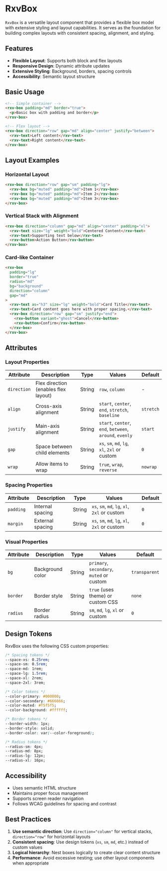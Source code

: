 
# RxvBox

`RxvBox` is a versatile layout component that provides a flexible box model with extensive styling and layout capabilities. It serves as the foundation for building complex layouts with consistent spacing, alignment, and styling.

## Features

- **Flexible Layout**: Supports both block and flex layouts
- **Responsive Design**: Dynamic attribute updates
- **Extensive Styling**: Background, borders, spacing controls
- **Accessibility**: Semantic layout structure

## Basic Usage

```html
<!-- Simple container -->
<rxv-box padding="md" border="true">
  <p>Basic box with padding and border</p>
</rxv-box>

<!-- Flex layout -->
<rxv-box direction="row" gap="md" align="center" justify="between">
  <rxv-text>Left content</rxv-text>
  <rxv-text>Right content</rxv-text>
</rxv-box>
```

## Layout Examples

### Horizontal Layout

```html
<rxv-box direction="row" gap="sm" padding="lg">
  <rxv-box bg="muted" padding="md">Item 1</rxv-box>
  <rxv-box bg="muted" padding="md">Item 2</rxv-box>
  <rxv-box bg="muted" padding="md">Item 3</rxv-box>
</rxv-box>
```

### Vertical Stack with Alignment

```html
<rxv-box direction="column" gap="md" align="center" padding="xl">
  <rxv-text size="lg" weight="bold">Centered Content</rxv-text>
  <rxv-text>Supporting text below</rxv-text>
  <rxv-button>Action Button</rxv-button>
</rxv-box>
```

### Card-like Container

```html
<rxv-box 
  padding="lg" 
  border="true" 
  radius="md" 
  bg="background"
  direction="column" 
  gap="md"
>
  <rxv-text as="h3" size="lg" weight="bold">Card Title</rxv-text>
  <rxv-text>Card content goes here with proper spacing.</rxv-text>
  <rxv-box direction="row" gap="sm" justify="end">
    <rxv-button variant="ghost">Cancel</rxv-button>
    <rxv-button>Confirm</rxv-button>
  </rxv-box>
</rxv-box>
```

## Attributes

### Layout Properties

| Attribute   | Description                           | Type   | Values                                    | Default |
| ----------- | ------------------------------------- | ------ | ----------------------------------------- | ------- |
| `direction` | Flex direction (enables flex layout)  | String | `row`, `column`                          | -       |
| `align`     | Cross-axis alignment                  | String | `start`, `center`, `end`, `stretch`, `baseline` | `stretch` |
| `justify`   | Main-axis alignment                   | String | `start`, `center`, `end`, `between`, `around`, `evenly` | `start` |
| `gap`       | Space between child elements          | String | `xs`, `sm`, `md`, `lg`, `xl`, `2xl` or custom | `0` |
| `wrap`      | Allow items to wrap                   | String | `true`, `wrap`, `reverse`                | `nowrap` |

### Spacing Properties

| Attribute | Description        | Type   | Values                                  | Default |
| --------- | ------------------ | ------ | --------------------------------------- | ------- |
| `padding` | Internal spacing   | String | `xs`, `sm`, `md`, `lg`, `xl`, `2xl` or custom | `0` |
| `margin`  | External spacing   | String | `xs`, `sm`, `md`, `lg`, `xl`, `2xl` or custom | `0` |

### Visual Properties

| Attribute | Description           | Type   | Values                              | Default       |
| --------- | --------------------- | ------ | ----------------------------------- | ------------- |
| `bg`      | Background color      | String | `primary`, `secondary`, `muted` or custom | `transparent` |
| `border`  | Border style          | String | `true` (uses theme) or custom CSS   | `none`        |
| `radius`  | Border radius         | String | `sm`, `md`, `lg`, `xl` or custom    | `0`           |

## Design Tokens

RxvBox uses the following CSS custom properties:

```css
/* Spacing tokens */
--space-xs: 0.25rem;
--space-sm: 0.5rem;
--space-md: 1rem;
--space-lg: 1.5rem;
--space-xl: 2rem;
--space-2xl: 3rem;

/* Color tokens */
--color-primary: #000000;
--color-secondary: #666666;
--color-muted: #f5f5f5;
--color-background: #ffffff;

/* Border tokens */
--border-width: 1px;
--border-style: solid;
--border-color: var(--color-foreground);

/* Radius tokens */
--radius-sm: 4px;
--radius-md: 8px;
--radius-lg: 12px;
--radius-xl: 16px;
```

## Accessibility

- Uses semantic HTML structure
- Maintains proper focus management
- Supports screen reader navigation
- Follows WCAG guidelines for spacing and contrast

## Best Practices

1. **Use semantic direction**: Use `direction="column"` for vertical stacks, `direction="row"` for horizontal layouts
2. **Consistent spacing**: Use design tokens (`xs`, `sm`, `md`, etc.) instead of custom values
3. **Logical hierarchy**: Nest boxes logically to create clear content structure
4. **Performance**: Avoid excessive nesting; use other layout components when appropriate
